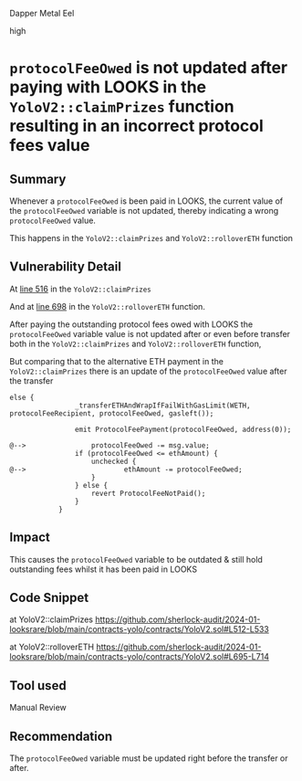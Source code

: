 Dapper Metal Eel

high

# `protocolFeeOwed` is not updated after paying with LOOKS in the `YoloV2::claimPrizes` function resulting in an incorrect protocol fees value

## Summary
Whenever a `protocolFeeOwed` is been paid in LOOKS, the current value of the `protocolFeeOwed` variable is not updated, thereby indicating a wrong `protocolFeeOwed` value. 

This happens in the `YoloV2::claimPrizes` and `YoloV2::rolloverETH` function 

## Vulnerability Detail

At [line 516](https://github.com/sherlock-audit/2024-01-looksrare/blob/main/contracts-yolo/contracts/YoloV2.sol#L516)  in the `YoloV2::claimPrizes`

And at [line 698](https://github.com/sherlock-audit/2024-01-looksrare/blob/main/contracts-yolo/contracts/YoloV2.sol#L698) in the `YoloV2::rolloverETH` function.
 
After paying the outstanding protocol fees owed with LOOKS the `protocolFeeOwed` variable value is not updated after or even before transfer both in the `YoloV2::claimPrizes` and `YoloV2::rolloverETH` function,

 But comparing that to the alternative ETH payment in the `YoloV2::claimPrizes` there is an update of the `protocolFeeOwed` value after the transfer 
```solidity
else {
                _transferETHAndWrapIfFailWithGasLimit(WETH, protocolFeeRecipient, protocolFeeOwed, gasleft());

                emit ProtocolFeePayment(protocolFeeOwed, address(0));

@-->                protocolFeeOwed -= msg.value;
                if (protocolFeeOwed <= ethAmount) {
                    unchecked {
@-->                        ethAmount -= protocolFeeOwed;
                    }
                } else {
                    revert ProtocolFeeNotPaid();
                }
            }
```

## Impact

This causes the `protocolFeeOwed` variable to be outdated & still hold outstanding fees whilst it has been paid in LOOKS

## Code Snippet
at YoloV2::claimPrizes
https://github.com/sherlock-audit/2024-01-looksrare/blob/main/contracts-yolo/contracts/YoloV2.sol#L512-L533

at YoloV2::rolloverETH
https://github.com/sherlock-audit/2024-01-looksrare/blob/main/contracts-yolo/contracts/YoloV2.sol#L695-L714
## Tool used

Manual Review

## Recommendation

The `protocolFeeOwed` variable must be updated right before the transfer or after.